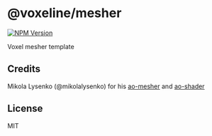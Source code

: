 # @voxeline/mesher

[![NPM Version][npm-image]][npm-url]

Voxel mesher template

## Credits

Mikola Lysenko (@mikolalysenko) for his [ao-mesher](https://github.com/mikolalysenko/ao-mesher) and [ao-shader](https://github.com/mikolalysenko/ao-shader)

## License

MIT

[npm-image]: https://img.shields.io/npm/v/@voxeline/mesher.svg
[npm-url]: https://npmjs.org/package/@voxeline/mesher
